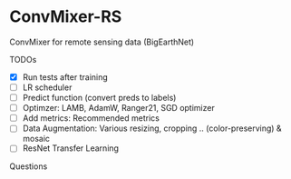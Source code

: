 # ConvMixer-RS
ConvMixer for remote sensing data (BigEarthNet)


TODOs
- [x] Run tests after training
- [ ] LR scheduler
- [ ] Predict function (convert preds to labels)
- [ ] Optimzer: LAMB, AdamW, Ranger21, SGD optimizer
- [ ] Add metrics: Recommended metrics
- [ ] Data Augmentation: Various resizing, cropping .. (color-preserving) & mosaic
- [ ] ResNet Transfer Learning

Questions